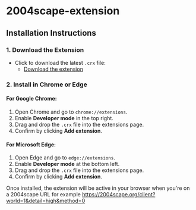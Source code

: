 # 2004scape-extension

## Installation Instructions

### 1. Download the Extension
- Click to download the latest `.crx` file:
  - [Download the extension](https://raw.githubusercontent.com/Operativekiwi/2004scape-extension/refs/heads/main/2004scape-extension.crx)

### 2. Install in Chrome or Edge

#### For Google Chrome:
1. Open Chrome and go to `chrome://extensions`.
2. Enable **Developer mode** in the top right.
3. Drag and drop the `.crx` file into the extensions page.
4. Confirm by clicking **Add extension**.

#### For Microsoft Edge:
1. Open Edge and go to `edge://extensions`.
2. Enable **Developer mode** at the bottom left.
3. Drag and drop the `.crx` file into the extensions page.
4. Confirm by clicking **Add extension**.

Once installed, the extension will be active in your browser when you're on a 2004scape URL for example https://2004scape.org/client?world=1&detail=high&method=0


